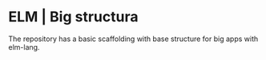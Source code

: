 # ELM | Big structura

The repository has a basic scaffolding with base structure for big apps with elm-lang.